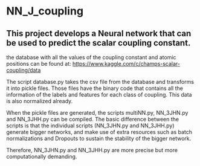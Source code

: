 # NN_J_coupling
## This project develops a Neural network that can be used to predict the scalar coupling constant.

the database with all the values of the coupling constant and atomic positions can be found at: https://www.kaggle.com/c/champs-scalar-coupling/data

The script database.py takes the csv file from the database and transforms it into pickle files. Those files have the binary code that contains all the information of the labels and features for each class of coupling. This data is also  normalized already.

When the pickle files are generated, the scripts multiNN.py, NN_3JHN.py and NN_3JHH.py can be compiled. The basic difference between the scripts is that the individual scripts (NN_3JHN.py and NN_3JHH.py) generate bigger networks, and make use of extra resources such as batch normalizations and Dropouts to sustain the stability of the bigger network.

Therefore, NN_3JHN.py and NN_3JHH.py are more precise but more  computationally demanding.
